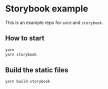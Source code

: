 # Storybook example

This is an example repo for `antd` and `storybook`.

## How to start

```js
yarn
yarn storybook
```

## Build the static files

```js
yarn build-storybook
```
